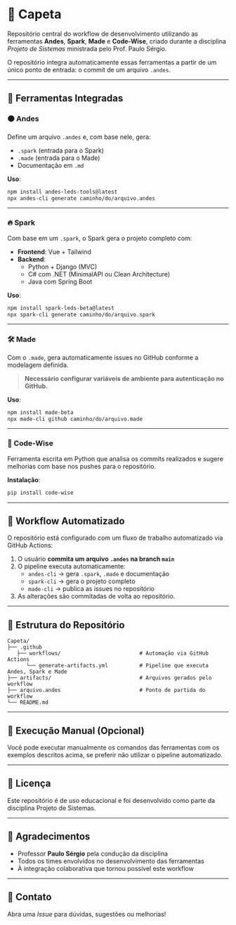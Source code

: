 
# 🚀 Capeta

Repositório central do workflow de desenvolvimento utilizando as ferramentas **Andes**, **Spark**, **Made** e **Code-Wise**, criado durante a disciplina *Projeto de Sistemas* ministrada pelo Prof. Paulo Sérgio.

O repositório integra automaticamente essas ferramentas a partir de um único ponto de entrada: o commit de um arquivo `.andes`.

---

## 🧰 Ferramentas Integradas

### 🟠 Andes
Define um arquivo `.andes` e, com base nele, gera:
- `.spark` (entrada para o Spark)
- `.made` (entrada para o Made)
- Documentação em `.md`

**Uso**:
```bash
npm install andes-leds-tools@latest
npx andes-cli generate caminho/do/arquivo.andes
```

---

### 🔥 Spark
Com base em um `.spark`, o Spark gera o projeto completo com:
- **Frontend**: Vue + Tailwind
- **Backend**: 
  - Python + Django (MVC)
  - C# com .NET (MinimalAPI ou Clean Architecture)
  - Java com Spring Boot

**Uso**:
```bash
npm install spark-leds-beta@latest
npx spark-cli generate caminho/do/arquivo.spark
```

---

### 🛠️ Made
Com o `.made`, gera automaticamente issues no GitHub conforme a modelagem definida.

> **Necessário configurar variáveis de ambiente para autenticação no GitHub.**

**Uso**:
```bash
npm install made-beta
npx made-cli github caminho/do/arquivo.made
```

---

### 🧠 Code-Wise
Ferramenta escrita em Python que analisa os commits realizados e sugere melhorias com base nos pushes para o repositório.

**Instalação**:
```bash
pip install code-wise
```

---

## 🔁 Workflow Automatizado

O repositório está configurado com um fluxo de trabalho automatizado via GitHub Actions:

1. O usuário **commita um arquivo `.andes` na branch `main`**
2. O pipeline executa automaticamente:
    - `andes-cli` → gera `.spark`, `.made` e documentação
    - `spark-cli` → gera o projeto completo
    - `made-cli` → publica as issues no repositório
3. As alterações são commitadas de volta ao repositório.

---

## 📂 Estrutura do Repositório

```text
Capeta/
├── .github
   ├── workflows/                         # Automação via GitHub Actions  
      └── generate-artifacts.yml          # Pipeline que executa Andes, Spark e Made
├── artifacts/                            # Arquivos gerados pelo workflow
├── arquivo.andes                         # Ponto de partida do workflow
└── README.md
```

---

## 🚀 Execução Manual (Opcional)

Você pode executar manualmente os comandos das ferramentas com os exemplos descritos acima, se preferir não utilizar o pipeline automatizado.

---

## 📜 Licença

Este repositório é de uso educacional e foi desenvolvido como parte da disciplina Projeto de Sistemas.

---

## 👥 Agradecimentos

- Professor **Paulo Sérgio** pela condução da disciplina  
- Todos os times envolvidos no desenvolvimento das ferramentas  
- À integração colaborativa que tornou possível este workflow

---

## 💬 Contato

Abra uma *Issue* para dúvidas, sugestões ou melhorias!
